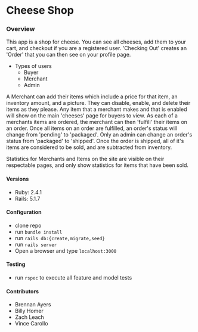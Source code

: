 # Cheese Shop

### Overview
This app is a shop for cheese. You can see all cheeses, add them to your cart, and checkout if you are a registered user. 'Checking Out' creates an 'Order' that you can then see on your profile page.
- Types of users
  - Buyer
  - Merchant
  - Admin

A Merchant can add their items which include a price for that item, an inventory amount, and a picture. They can disable, enable, and delete their items as they please. Any item that a merchant makes and that is enabled will show on the main 'cheeses' page for buyers to view. As each of a merchants items are ordered, the merchant can then 'fulfill' their items on an order. Once all items on an order are fulfilled, an order's status will change from 'pending' to 'packaged'. Only an admin can change an order's status from 'packaged' to 'shipped'. Once the order is shipped, all of it's items are considered to be sold, and are subtracted from inventory.

Statistics for Merchants and Items on the site are visible on their respectable pages, and only show statistics for items that have been sold.

#### Versions
- Ruby: 2.4.1
- Rails: 5.1.7

#### Configuration
- clone repo
- run `bundle install`
- run `rails db:{create,migrate,seed}`
- run `rails server`
- Open a browser and type `localhost:3000`

#### Testing
- run `rspec` to execute all feature and model tests

#### Contributors
- Brennan Ayers
- Billy Homer
- Zach Leach
- Vince Carollo
